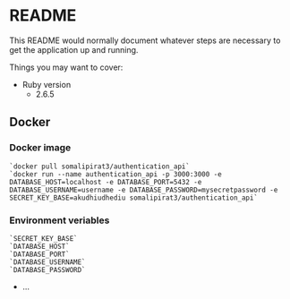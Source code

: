 # README

This README would normally document whatever steps are necessary to get the
application up and running.

Things you may want to cover:

* Ruby version
    - 2.6.5
## Docker
### Docker image
    `docker pull somalipirat3/authentication_api`
    `docker run --name authentication_api -p 3000:3000 -e DATABASE_HOST=localhost -e DATABASE_PORT=5432 -e DATABASE_USERNAME=username -e DATABASE_PASSWORD=mysecretpassword -e SECRET_KEY_BASE=akudhiudhediu somalipirat3/authentication_api`
### Environment veriables
    `SECRET_KEY_BASE`
    `DATABASE_HOST`
    `DATABASE_PORT`
    `DATABASE_USERNAME`
    `DATABASE_PASSWORD`
* ...
